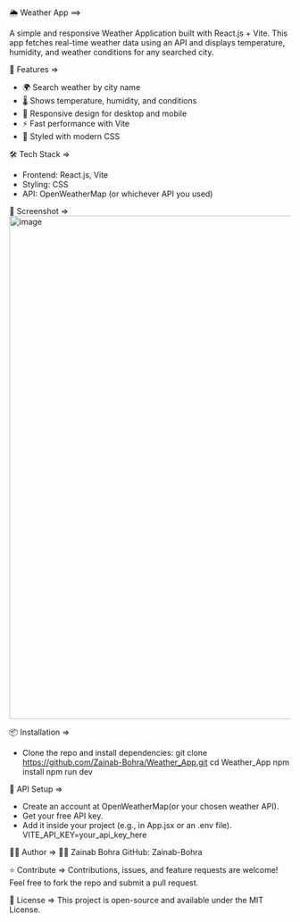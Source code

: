 🌦️ Weather App ==>

A simple and responsive Weather Application built with React.js + Vite.
This app fetches real-time weather data using an API and displays temperature, humidity, and weather conditions for any searched city.

🚀 Features =>
- 🌍 Search weather by city name
- 🌡️ Shows temperature, humidity, and conditions
- 📱 Responsive design for desktop and mobile
- ⚡ Fast performance with Vite
- 🎨 Styled with modern CSS

🛠️ Tech Stack =>
- Frontend: React.js, Vite
- Styling: CSS
- API: OpenWeatherMap (or whichever API you used)

📸 Screenshot =>
<img width="1856" height="902" alt="image" src="https://github.com/user-attachments/assets/af64abf6-3b05-4c9a-98c5-fadd0b29c543" />

📦 Installation =>
- Clone the repo and install dependencies:
    git clone https://github.com/Zainab-Bohra/Weather_App.git
    cd Weather_App
    npm install
    npm run dev

📡 API Setup => 
- Create an account at OpenWeatherMap(or your chosen weather API).
- Get your free API key.
- Add it inside your project (e.g., in App.jsx or an .env file).
    VITE_API_KEY=your_api_key_here

👩‍💻 Author =>
🙋‍♀️ Zainab Bohra
GitHub: Zainab-Bohra

⭐ Contribute =>
Contributions, issues, and feature requests are welcome!
Feel free to fork the repo and submit a pull request.

📜 License =>
This project is open-source and available under the MIT License.

